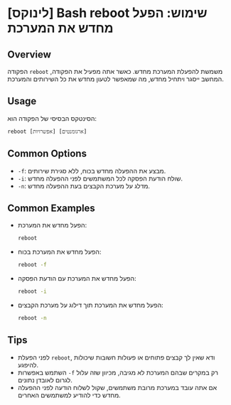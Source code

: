 # [לינוקס] Bash reboot שימוש: הפעל מחדש את המערכת

## Overview
הפקודה `reboot` משמשת להפעלת המערכת מחדש. כאשר אתה מפעיל את הפקודה, המחשב ייסגר ויתחיל מחדש, מה שמאפשר לטעון מחדש את כל השירותים והמערכת.

## Usage
הסינטקס הבסיסי של הפקודה הוא:

```
reboot [אפשרויות] [ארגומנטים]
```

## Common Options
- `-f`: מבצע את ההפעלה מחדש בכוח, ללא סגירת שירותים.
- `-i`: שולח הודעת הפסקה לכל המשתמשים לפני ההפעלה מחדש.
- `-n`: מדלג על מערכת הקבצים בעת ההפעלה מחדש.

## Common Examples
- הפעל מחדש את המערכת:
  ```bash
  reboot
  ```

- הפעל מחדש את המערכת בכוח:
  ```bash
  reboot -f
  ```

- הפעל מחדש את המערכת עם הודעת הפסקה:
  ```bash
  reboot -i
  ```

- הפעל מחדש את המערכת תוך דילוג על מערכת הקבצים:
  ```bash
  reboot -n
  ```

## Tips
- לפני הפעלת `reboot`, ודא שאין לך קבצים פתוחים או פעולות חשובות שיכולות להיפגע.
- השתמש באפשרות `-f` רק במקרים שבהם המערכת לא מגיבה, מכיוון שזה עלול לגרום לאובדן נתונים.
- אם אתה עובד במערכת מרובת משתמשים, שקול לשלוח הודעה לפני ההפעלה מחדש כדי להודיע למשתמשים האחרים.